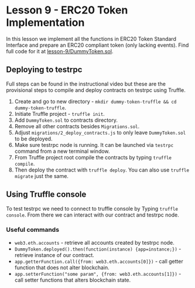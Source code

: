 # Lesson 9 - ERC20 Token Implementation

In this lesson we implement all the functions in ERC20 Token Standard Interface and prepare an ERC20 compliant token (only lacking events). Find full code for it at [lesson-9/DummyToken.sol](https://github.com/onitsoft/BitDegree-Solidity-Course/blob/master/lesson-9/DummyToken.sol).

## Deploying to testrpc

Full steps can be found in the instructional video but these are the provisional steps to compile and deploy contracts on testrpc using Truffle.

1. Create and go to new directory - `mkdir dummy-token-truffle && cd dummy-token-truffle`.
2. Initiate Truffle project - `truffle init`.
3. Add `DummyToken.sol` to contracts directory.
4. Remove all other contracts besides `Migrations.sol`.
5. Adjust `migrations/2_deploy_contracts.js` to only leave `DummyToken.sol` to be deployed.
6. Make sure testrpc node is running. It can be launched via `testrpc` command from a new terminal window.
7. From Truffle project root compile the contracts by typing `truffle compile`.
8. Then deploy the contract with `truffle deploy`. You can also use `truffle migrate` just the same.

## Using Truffle console

To test testrpc we need to connect to truffle console by Typing `truffle console`. From there we can interact with our contract and testrpc node.

### Useful commands

- `web3.eth.accounts` - retrieve all accounts created by testrpc node.
- `DummyToken.deployed().then(function(instance) {app=instance;})` - retrieve instance of our contract.
- `app.getterFunction.call({from: web3.eth.accounts[0]})` - call getter function that does not alter blockchain.
- `app.setterFunction("some param", {from: web3.eth.accounts[1]})` - call setter functions that alters blockchain state.